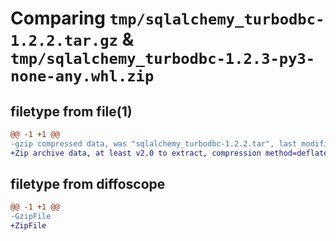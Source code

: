 # Comparing `tmp/sqlalchemy_turbodbc-1.2.2.tar.gz` & `tmp/sqlalchemy_turbodbc-1.2.3-py3-none-any.whl.zip`

## filetype from file(1)

```diff
@@ -1 +1 @@
-gzip compressed data, was "sqlalchemy_turbodbc-1.2.2.tar", last modified: Sat Apr 29 15:28:14 2023, max compression
+Zip archive data, at least v2.0 to extract, compression method=deflate
```

## filetype from diffoscope

```diff
@@ -1 +1 @@
-GzipFile
+ZipFile
```

